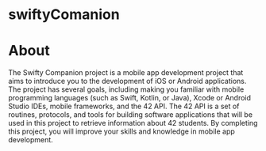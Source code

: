 ﻿# swiftyComanion
 
# About

The Swifty Companion project is a mobile app development project that aims to introduce you to the development of iOS or Android applications. The project has several goals, including making you familiar with mobile programming languages (such as Swift, Kotlin, or Java), Xcode or Android Studio IDEs, mobile frameworks, and the 42 API. The 42 API is a set of routines, protocols, and tools for building software applications that will be used in this project to retrieve information about 42 students. By completing this project, you will improve your skills and knowledge in mobile app development.
